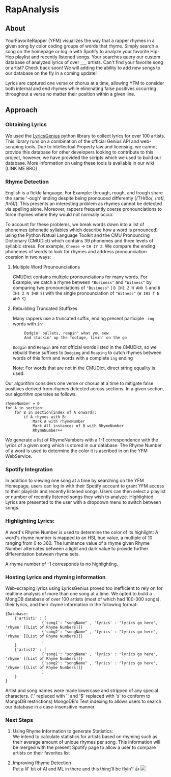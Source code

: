 # RapAnalysis

## About
YourFavoriteRapper (YFM) visualizes the way that a rapper rhymes in a given song by color coding groups of words that rhyme. Simply search a song on the homepage or log in with Spotify to analyze your favorite Hip-Hop playlist and recently listened songs. Your searches query our custom database of analyzed lyrics of over ___ artists. Can't find your favorite song or artist? Check back soon! We will adding the ability to add new songs to our database on the fly in a coming update! 


            
Lyrics are captured one verse or chorus at a time, allowing YFM to consider both internal and end rhymes while eliminating false positives occurring throughout a verse no matter their position within a given line.


## Approach 

### Obtaining Lyrics
We used the [LyricsGenius](https://github.com/johnwmillr/LyricsGenius) python library to collect lyrics for over 100 artists. This library runs on a combination of the official Genius API and web-scraping tools. Due to Intellectual Property law and licensing, we cannot provide this database for other developers looking to contribute to this project, however, we have provided the scripts which we used to build our database. More information on using these tools is available in our wiki [LINK ME BRO]

### Rhyme Detection    
English is a fickle language. For Example: through, rough, and trough share the same '-ough' ending despite being pronouced differently (/THro͞o/, /rəf/, /trôf/). This presents an interesting problem as rhymes cannot be detected via spelling alone. Moreover, rappers frequently coerse pronounciations to force rhymes where they would not normally occur. 

To account for these problems, we break words down into a list of phonemes (phonetic syllables which describe how a word is prnounced) using the Python Natual Language Toolkit and the CMU Pronouncing Dictionary (CMUDict) which contains 39 phonemes and three levels of syllabic stress. For example, `Cheese` -> `CH IY Z`. We compare the ending phonemes of words to look for rhymes and address pronounciation coersion in two ways: 

1. Multiple Word Prounounciations

    CMUDict contains multiple pronounciations for many words. For Example, we catch a rhyme between `"Business"` and `"Witness"` by comparing two pronounciations of `"Business"` ( `B IH1 Z N AH0 S` and `B IH1 Z N IH0 S`) with the single pronounciation of `"Witness"` (`W IH1 T N AH0 S`) 

2. Rebuilding Truncated Stuffixes

    Many rappers use a truncated suffix, ending present participle `-ing` words with `in'`

            Dodgin' bullets, reapin' what you sow
            And stackin' up the footage, livin' on the go
    `Dodgin` and `Reapin` are not official words listed in the CMUDict, so we rebuild these suffixes to `Dodging` and `Reaping` to catch rhymes between words of this form and words with a complete `ing` ending

    Note: For words that are not in the CMUDict, direct string equality is used. 
  
Our algorithm considers one verse or chorus at a time to mitigate false positives derived from rhymes detected across sections. In a given section, our algorithm operates as follows:

    rhymeNumber = 0
    for A in section: 
        for B in section[index of A onward]:
            if A rhymes with B: 
                Mark A with rhymeNumber
                Mark All instances of B with RhymeNumber
                RhymeNumber++

We generate a list of RhymeNumbers with a 1-1 correspondence with the lyrics of a given song which is stored in our database. The Rhyme Number of a word is used to determine the color it is ascribed in on the YFM WebService. 
<!-- TODO: DEFINE RHYME NUMBER MORE CLEARLY -->

### Spotify Integration
In addition to viewing one song at a time by searching on the YFM Homepage, users can log in with their Spotify account to grant YFM access to their playlists and recently listened songs. Users can then select a playlist  or number of recently listened songs they wish to analyze. Highlighted Lyrics are presented to the user with a dropdown menu to switch between songs.  


### Highlighting Lyrics:
A word's Rhyme Number is used to determine the color of its highlight: A word's rhyme number is mapped to an HSL hue value, a multiple of 10 ranging from 0 to 360. The luminance value of a rhyme given Rhyme Number alternates between a light and dark value to provide further differentiation between rhyme sets.   

A rhyme number of -1 corresponds to no highlighting.  
<!-- TODO: DESCRIBE MORE CLEARLY HOW HIGHLIGHTING WORKS  -->
### Hosting Lyrics and rhyming information
Web-scraping lyrics using LyricsGenius proved too inefficient to rely on for realtime analysis of more than one song at a time. We opted to build a MongDB database of over 100 artists (most of which had 100-300 songs), their lyrics, and their rhyme information in the following format: 

    {Database: 
        {'artist1' : [
                    {'song1': "songName" , 'lyrics' : "lyrics go here", 'rhyme' [[List of Rhyme Numbers]]}
                    {'song2': "songName" , 'lyrics' : "lyrics go here", 'rhyme' [[List of Rhyme Numbers]]}
                    ]
        }
        {'artist2' : [
                    {'song1': "songName" , 'lyrics' : "lyrics go here", 'rhyme' [[List of Rhyme Numbers]]}
                    {'song2': "songName" , 'lyrics' : "lyrics go here", 'rhyme' [[List of Rhyme Numbers]]}
                    ]
        }
    }

Artist and song names were made lowercase and stripped of any special characters. ('.' replaced with '' and '$' replaced with 's' to conform to MongoDB restrictions)
MongoDB's Text indexing to allows users to search our database in a case-insensitive manner.




### Next Steps 
1. Using Rhyme Information to generate Statistics: <br>
    We intend to calculate statistics for artists based on rhyming such as their average amount of unique rhymes per song. This information will be merged with the present Spotify page to allow a user to compare artists on their favorites list

2. Improving Rhyme Detection <br>
   Put a lil' bit of AI and ML in there and this thing'll be flyin'! 👍
   ![](http://www.google.com/url?sa=i&url=https%3A%2F%2Fen.wikipedia.org%2Fwiki%2FThumb_signal&psig=AOvVaw3hEzRyc5f1LGUDsdRAoVvZ&ust=1606194084787000&source=images&cd=vfe&ved=0CAIQjRxqFwoTCLD_k7Hxl-0CFQAAAAAdAAAAABAD)
   
